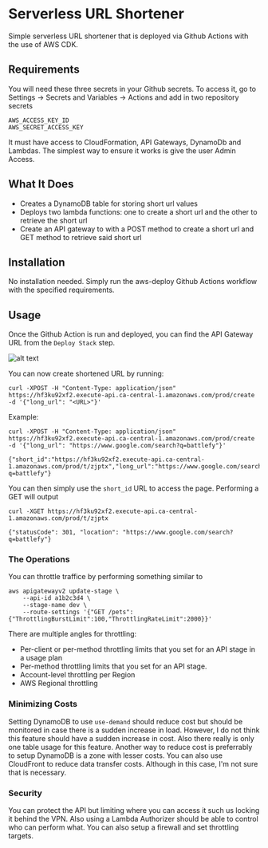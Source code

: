 # Serverless URL Shortener

Simple serverless URL shortener that is deployed via Github Actions with the use of AWS CDK.

## Requirements

You will need these three secrets in your Github secrets. To access it, go to Settings -> Secrets and Variables -> Actions and add in two repository secrets

```
AWS_ACCESS_KEY_ID
AWS_SECRET_ACCESS_KEY
```

It must have access to CloudFormation, API Gateways, DynamoDb and Lambdas. The simplest way to ensure it works is give the user Admin Access.


## What It Does

- Creates a DynamoDB table for storing short url values
- Deploys two lambda functions: one to create a short url and the other to retrieve the short url
- Create an API gateway to with a POST method to create a short url and GET method to retrieve said short url

## Installation

No installation needed. Simply run the aws-deploy Github Actions workflow with the specified requirements.

## Usage

Once the Github Action is run and deployed, you can find the API Gateway URL from the `Deploy Stack` step.

![alt text](https://i.ibb.co/0qSBkQk/image.png)

You can now create shortened URL by running:

```
curl -XPOST -H "Content-Type: application/json" https://hf3ku92xf2.execute-api.ca-central-1.amazonaws.com/prod/create -d '{"long_url": "<URL>"}'
```

Example:
```
curl -XPOST -H "Content-Type: application/json" https://hf3ku92xf2.execute-api.ca-central-1.amazonaws.com/prod/create -d '{"long_url": "https://www.google.com/search?q=battlefy"}'
```
```
{"short_id":"https://hf3ku92xf2.execute-api.ca-central-1.amazonaws.com/prod/t/zjptx","long_url":"https://www.google.com/search?q=battlefy"}
```

You can then simply use the `short_id` URL to access the page. Performing a GET will output
```
curl -XGET https://hf3ku92xf2.execute-api.ca-central-1.amazonaws.com/prod/t/zjptx
```

```
{"statusCode": 301, "location": "https://www.google.com/search?q=battlefy"}
```

### The Operations
You can throttle traffice by performing something similar to
```
aws apigatewayv2 update-stage \
    --api-id a1b2c3d4 \
    --stage-name dev \
    --route-settings '{"GET /pets":{"ThrottlingBurstLimit":100,"ThrottlingRateLimit":2000}}'
```

There are multiple angles for throttling:
- Per-client or per-method throttling limits that you set for an API stage in a usage plan
- Per-method throttling limits that you set for an API stage.
- Account-level throttling per Region
- AWS Regional throttling

### Minimizing Costs
Setting DynamoDB to use `use-demand` should reduce cost but should be monitored in case there is a sudden increase in load. However, I do not think this feature should have a sudden increase in cost. Also there really is only one table usage for this feature. Another way to reduce cost is preferrably to setup DynamoDB is a zone with lesser costs. You can also use CloudFront to reduce data transfer costs. Although in this case, I'm not sure that is necessary.

### Security
You can protect the API but limiting where you can access it such us locking it behind the VPN. Also using a Lambda Authorizer should be able to control who can perform what. You can also setup a firewall and set throttling targets. 
